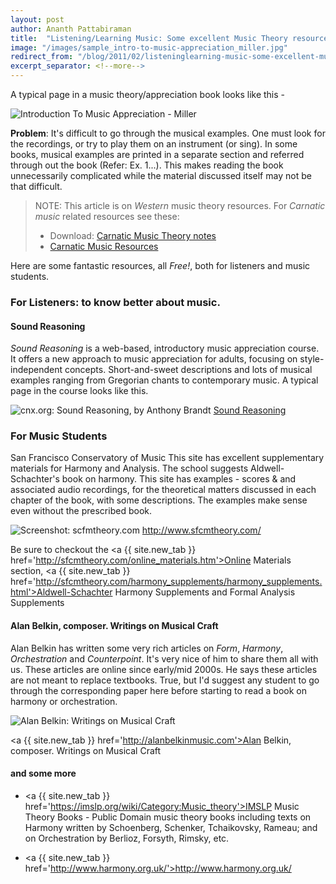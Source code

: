 ```yaml
---
layout: post
author: Ananth Pattabiraman
title:  "Listening/Learning Music: Some excellent Music Theory resources (Scores & Audio)"
image: "/images/sample_intro-to-music-appreciation_miller.jpg"
redirect_from: "/blog/2011/02/listeninglearning-music-some-excellent-music-theory-resources-scores-audio/"
excerpt_separator: <!--more-->
---
```

A typical page in a music theory/appreciation book looks like this -

<img class="img-fluid" alt="Introduction To Music Appreciation - Miller" src="{{ page.image | absolute_url }}" />

**Problem**: It's difficult to go through the musical examples.  One must look for the recordings, or try to play them on an instrument (or sing). In some books, musical examples are printed in a separate section and referred through out the book (Refer: Ex. 1...). This makes reading the book unnecessarily complicated while the material discussed itself may not be that difficult.
<!--more-->
<blockquote><p>NOTE: This article is on <em>Western</em> music theory resources. For <em>Carnatic music</em> related resources see these:
<ul>
    <li> Download: <a href='{{ "/theory" | absolute_url }}'>Carnatic Music Theory notes</a></li>
    <li> <a {{ site.new_tab }} href="{% post_url blog/2016-04-25-carnatic-resources %}">Carnatic Music Resources</a></li>
</ul></p></blockquote>

<p class='lead'>Here are some fantastic resources, all <em>Free!</em>, both for listeners and music students.</p>

### For Listeners: to know better about music.

#### Sound Reasoning

*Sound Reasoning* is a web-based, introductory music appreciation course. It offers a new approach to music appreciation for adults, focusing on style-independent concepts.  Short-and-sweet descriptions and lots of musical examples ranging from Gregorian chants to contemporary music. A typical page in the course looks like this.

<img class="img-fluid" src="{{ '/images/screenshot-sound_reasoning.png' | absolute_url }}" alt="cnx.org: Sound Reasoning, by Anthony Brandt" />
<a {{ site.new_tab }} href='https://cnx.org/contents/R21GFBYj@21.2:8gAhyfRY@23/Sound-Reasoning-A-New-Way-to-Listen'>Sound Reasoning</a>

### For Music Students

 San Francisco Conservatory of Music This site has excellent supplementary materials for Harmony and Analysis. The school suggests Aldwell-Schachter's book on harmony.  This site has examples - scores & and associated audio recordings, for the theoretical matters discussed in each chapter of the book, with some descriptions. The examples make sense even without the prescribed book.

<img class="img-fluid" src="{{ '/images/screenshot-sfcmtheory.jpg' | absolute_url }}" alt="Screenshot: scfmtheory.com" />
<a {{ site.new_tab }} href='http://www.sfcmtheory.com/'>http://www.sfcmtheory.com/</a>

 Be sure to checkout the <a {{ site.new_tab }} href='http://sfcmtheory.com/online_materials.htm'>Online Materials section</a>, <a {{ site.new_tab }} href='http://sfcmtheory.com/harmony_supplements/harmony_supplements.html'>Aldwell-Schachter Harmony Supplements</a> and
 Formal Analysis Supplements

#### Alan Belkin, composer. Writings on Musical Craft

  Alan Belkin has written some very rich articles on *Form*, *Harmony*, *Orchestration* and *Counterpoint*. It's very nice of him to share them all with us. These articles are online since early/mid 2000s. He says these articles are not meant to replace textbooks. True, but I'd suggest any student to go through the corresponding paper here before starting to read a book on harmony or orchestration.

 <img class="img-fluid" src="{{ '/images/screenshot-belkin.png' | absolute_url }}" alt="Alan Belkin: Writings on Musical Craft" />

<a {{ site.new_tab }} href='http://alanbelkinmusic.com'>Alan Belkin, composer. Writings on Musical Craft</a>

#### and some more

 -  <a {{ site.new_tab }} href='https://imslp.org/wiki/Category:Music_theory'>IMSLP Music Theory Books</a> - Public Domain music theory books including texts on Harmony written by Schoenberg, Schenker, Tchaikovsky, Rameau; and on Orchestration by Berlioz, Forsyth, Rimsky, etc.

 - <a {{ site.new_tab }} href='http://www.harmony.org.uk/'>http://www.harmony.org.uk/</a>
